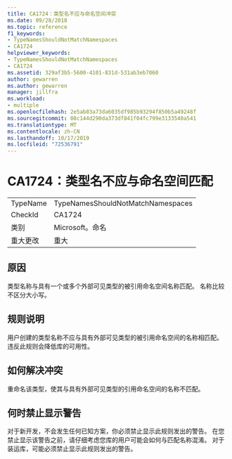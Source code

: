 ```yaml
---
title: CA1724：类型名不应与命名空间冲突
ms.date: 09/28/2018
ms.topic: reference
f1_keywords:
- TypeNamesShouldNotMatchNamespaces
- CA1724
helpviewer_keywords:
- TypeNamesShouldNotMatchNamespaces
- CA1724
ms.assetid: 329af3b5-5600-4101-831d-531ab3eb7060
author: gewarren
ms.author: gewarren
manager: jillfra
ms.workload:
- multiple
ms.openlocfilehash: 2e5ab83a73da6035df985b93294f850b5a49248f
ms.sourcegitcommit: 08c144d290da373df841f04fc799e3133540a541
ms.translationtype: MT
ms.contentlocale: zh-CN
ms.lasthandoff: 10/17/2019
ms.locfileid: "72536791"
---
```

# <a name="ca1724-type-names-should-not-match-namespaces"></a>CA1724：类型名不应与命名空间匹配

|||
|-|-|
|TypeName|TypeNamesShouldNotMatchNamespaces|
|CheckId|CA1724|
|类别|Microsoft。命名|
|重大更改|重大|

## <a name="cause"></a>原因

类型名称与具有一个或多个外部可见类型的被引用命名空间名称匹配。 名称比较不区分大小写。

## <a name="rule-description"></a>规则说明

用户创建的类型名称不应与具有外部可见类型的被引用命名空间的名称相匹配。 违反此规则会降低库的可用性。

## <a name="how-to-fix-violations"></a>如何解决冲突

重命名该类型，使其与具有外部可见类型的引用命名空间的名称不匹配。

## <a name="when-to-suppress-warnings"></a>何时禁止显示警告

对于新开发，不会发生任何已知方案，你必须禁止显示此规则发出的警告。 在您禁止显示该警告之前，请仔细考虑您库的用户可能会如何与匹配名称混淆。 对于装运库，可能必须禁止显示此规则发出的警告。
